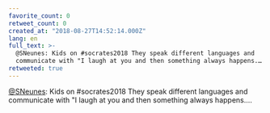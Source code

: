 ```yaml
---
favorite_count: 0
retweet_count: 0
created_at: "2018-08-27T14:52:14.000Z"
lang: en
full_text: >-
  @SNeunes: Kids on #socrates2018 They speak different languages ​​and
  communicate with "I laugh at you and then something always happens.…
retweeted: true
---
```


[@SNeunes](https://twitter.com/SNeunes): Kids on #socrates2018 They speak
different languages ​​and communicate with "I laugh at you and then something
always happens.…
